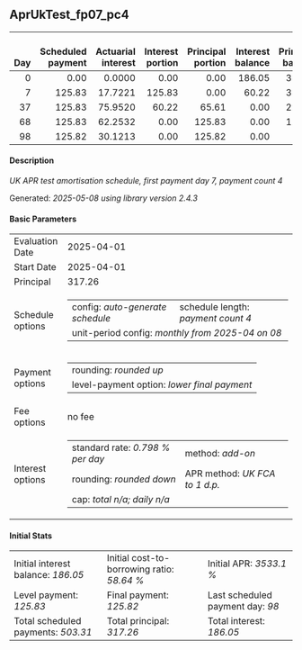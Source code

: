 <h2>AprUkTest_fp07_pc4</h2>
<table>
    <thead style="vertical-align: bottom;">
        <th style="text-align: right;">Day</th>
        <th style="text-align: right;">Scheduled payment</th>
        <th style="text-align: right;">Actuarial interest</th>
        <th style="text-align: right;">Interest portion</th>
        <th style="text-align: right;">Principal portion</th>
        <th style="text-align: right;">Interest balance</th>
        <th style="text-align: right;">Principal balance</th>
        <th style="text-align: right;">Total actuarial interest</th>
        <th style="text-align: right;">Total interest</th>
        <th style="text-align: right;">Total principal</th>
    </thead>
    <tr style="text-align: right;">
        <td class="ci00">0</td>
        <td class="ci01" style="white-space: nowrap;">0.00</td>
        <td class="ci02">0.0000</td>
        <td class="ci03">0.00</td>
        <td class="ci04">0.00</td>
        <td class="ci05">186.05</td>
        <td class="ci06">317.26</td>
        <td class="ci07">0.0000</td>
        <td class="ci08">0.00</td>
        <td class="ci09">0.00</td>
    </tr>
    <tr style="text-align: right;">
        <td class="ci00">7</td>
        <td class="ci01" style="white-space: nowrap;">125.83</td>
        <td class="ci02">17.7221</td>
        <td class="ci03">125.83</td>
        <td class="ci04">0.00</td>
        <td class="ci05">60.22</td>
        <td class="ci06">317.26</td>
        <td class="ci07">17.7221</td>
        <td class="ci08">125.83</td>
        <td class="ci09">0.00</td>
    </tr>
    <tr style="text-align: right;">
        <td class="ci00">37</td>
        <td class="ci01" style="white-space: nowrap;">125.83</td>
        <td class="ci02">75.9520</td>
        <td class="ci03">60.22</td>
        <td class="ci04">65.61</td>
        <td class="ci05">0.00</td>
        <td class="ci06">251.65</td>
        <td class="ci07">93.6742</td>
        <td class="ci08">186.05</td>
        <td class="ci09">65.61</td>
    </tr>
    <tr style="text-align: right;">
        <td class="ci00">68</td>
        <td class="ci01" style="white-space: nowrap;">125.83</td>
        <td class="ci02">62.2532</td>
        <td class="ci03">0.00</td>
        <td class="ci04">125.83</td>
        <td class="ci05">0.00</td>
        <td class="ci06">125.82</td>
        <td class="ci07">155.9274</td>
        <td class="ci08">186.05</td>
        <td class="ci09">191.44</td>
    </tr>
    <tr style="text-align: right;">
        <td class="ci00">98</td>
        <td class="ci01" style="white-space: nowrap;">125.82</td>
        <td class="ci02">30.1213</td>
        <td class="ci03">0.00</td>
        <td class="ci04">125.82</td>
        <td class="ci05">0.00</td>
        <td class="ci06">0.00</td>
        <td class="ci07">186.0487</td>
        <td class="ci08">186.05</td>
        <td class="ci09">317.26</td>
    </tr>
</table>
<h4>Description</h4>
<p><i>UK APR test amortisation schedule, first payment day 7, payment count 4</i></p>
<p>Generated: <i>2025-05-08 using library version 2.4.3</i></p>
<h4>Basic Parameters</h4>
<table>
    <tr>
        <td>Evaluation Date</td>
        <td>2025-04-01</td>
    </tr>
    <tr>
        <td>Start Date</td>
        <td>2025-04-01</td>
    </tr>
    <tr>
        <td>Principal</td>
        <td>317.26</td>
    </tr>
    <tr>
        <td>Schedule options</td>
        <td>
            <table>
                <tr>
                    <td>config: <i>auto-generate schedule</i></td>
                    <td>schedule length: <i><i>payment count</i> 4</i></td>
                </tr>
                <tr>
                    <td colspan="2" style="white-space: nowrap;">unit-period config: <i>monthly from 2025-04 on 08</i></td>
                </tr>
            </table>
        </td>
    </tr>
    <tr>
        <td>Payment options</td>
        <td>
            <table>
                <tr>
                    <td>rounding: <i>rounded up</i></td>
                </tr>
                <tr>
                    <td>level-payment option: <i>lower&nbsp;final&nbsp;payment</i></td>
                </tr>
            </table>
        </td>
    </tr>
    <tr>
        <td>Fee options</td>
        <td>no fee
        </td>
    </tr>
    <tr>
        <td>Interest options</td>
        <td>
            <table>
                <tr>
                    <td>standard rate: <i>0.798 % per day</i></td>
                    <td>method: <i>add-on</i></td>
                </tr>
                <tr>
                    <td>rounding: <i>rounded down</i></td>
                    <td>APR method: <i>UK FCA to 1 d.p.</i></td>
                </tr>
                <tr>
                    <td colspan="2">cap: <i>total <i>n/a</i>; daily <i>n/a</i></td>
                </tr>
            </table>
        </td>
    </tr>
</table>
<h4>Initial Stats</h4>
<table>
    <tr>
        <td>Initial interest balance: <i>186.05</i></td>
        <td>Initial cost-to-borrowing ratio: <i>58.64 %</i></td>
        <td>Initial APR: <i>3533.1 %</i></td>
    </tr>
    <tr>
        <td>Level payment: <i>125.83</i></td>
        <td>Final payment: <i>125.82</i></td>
        <td>Last scheduled payment day: <i>98</i></td>
    </tr>
    <tr>
        <td>Total scheduled payments: <i>503.31</i></td>
        <td>Total principal: <i>317.26</i></td>
        <td>Total interest: <i>186.05</i></td>
    </tr>
</table>